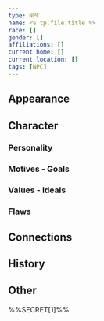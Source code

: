 ```yaml
---
type: NPC 
name: <% tp.file.title %>
race: [] 
gender: [] 
affiliations: [] 
current home: []
current location: [] 
tags: [NPC]
---
```


## Appearance


## Character

### Personality

### Motives - Goals

### Values - Ideals

### Flaws

## Connections

## History

## Other

%%SECRET[1]%%

